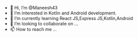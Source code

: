 - 👋 Hi, I’m @Maneesh43
- 👀 I’m interested in Kotlin and Android development.
- 🌱 I’m currently learning React JS,Express JS,Kotlin,Android
- 💞️ I’m looking to collaborate on ...
- 📫 How to reach me ...

<!---
Maneesh43/Maneesh43 is a ✨ special ✨ repository because its `README.md` (this file) appears on your GitHub profile.
You can click the Preview link to take a look at your changes.
--->
